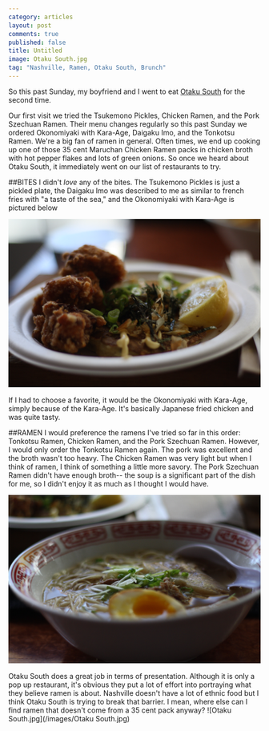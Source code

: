 ```yaml
---
category: articles
layout: post
comments: true
published: false
title: Untitled
image: Otaku South.jpg
tag: "Nashville, Ramen, Otaku South, Brunch"
---
```


So this past Sunday, my boyfriend and I went to eat [Otaku South](http://otakusouth.com) for the second time. 

Our first visit we tried the Tsukemono Pickles, Chicken Ramen, and the Pork Szechuan Ramen. Their menu changes regularly so this past Sunday we ordered Okonomiyaki with Kara-Age, Daigaku Imo, and the Tonkotsu Ramen. We're a big fan of ramen in general. Often times, we end up cooking up one of those 35 cent Maruchan Chicken Ramen packs in chicken broth with hot pepper flakes and lots of green onions. So once we heard about Otaku South, it immediately went on our list of restaurants to try. 

##BITES
I didn't _love_ any of the bites. The Tsukemono Pickles is just a pickled plate, the Daigaku Imo was described to me as similar to french fries with "a taste of the sea," and the Okonomiyaki with Kara-Age is pictured below

![IMG_8830.JPG](/images/IMG_8830.JPG)

If I had to choose a favorite, it would be the Okonomiyaki with Kara-Age, simply because of the Kara-Age. It's basically Japanese fried chicken and was quite tasty.

##RAMEN
I would preference the ramens I've tried so far in this order: Tonkotsu Ramen, Chicken Ramen, and the Pork Szechuan Ramen. However, I would only order the Tonkotsu Ramen again. The pork was excellent and the broth wasn't too heavy. The Chicken Ramen was very light but when I think of ramen, I think of something a little more savory. The Pork Szechuan Ramen didn't have enough broth-- the soup is a significant part of the dish for me, so I didn't enjoy it as much as I thought I would have. 

![IMG_8828.JPG](/images/IMG_8828.JPG)

Otaku South does a great job in terms of presentation. Although it is only a pop up restaurant, it's obvious they put a lot of effort into portraying what they believe ramen is about. Nashville doesn't have a lot of ethnic food but I think Otaku South is trying to break that barrier. I mean, where else can I find ramen that doesn't come from a 35 cent pack anyway? ![Otaku South.jpg](/images/Otaku South.jpg)
